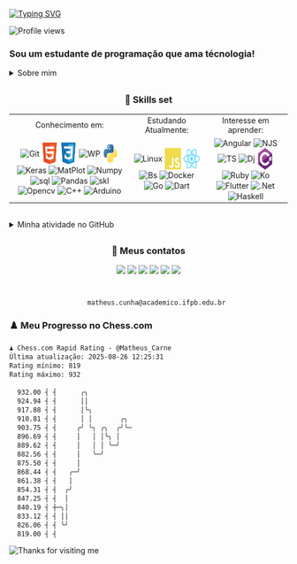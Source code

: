 [![Typing SVG](https://readme-typing-svg.herokuapp.com/?lines=<Matheus+Carneiro/>&size=64&height=100&width=1920&center=true)](https://git.io/typing-svg)

![Profile views](https://komarev.com/ghpvc/?username=MatheusCarne&color=blue)

### Sou um estudante de programação que ama técnologia! 

<details>
<summary>Sobre mim</summary>

- 🎂 23 Anos;
- ❤️ Gosto de Front-end e Back-end;
- 🎓 Cursando Engenharia da Computação IFPB-CG;
- 😎 Desenvolvo pequenos projetos utilizando apenas HTML, CSS e JavaScript;
- 👨‍💻 Programo usando linguagens Python, C e C++;
- � Tambêm já desenvolvi sites completos utilizando Wordpress;
- ✍️ Além disso me mantenho sempre atualizado com cursos intensivos online;
- 🤯 Gosto de resolver problemas complexos;
- 😉 Estou procurando maneiras de me aperfeiçoar e aprender novas habilidades;
- 💼 Sou proativo e gosto de trabalhar em equipe;
</details>

<div>
 
 ##
 <h3 align="center"> 🧠 Skills set </h3>
 
 
 <div style="display: inline_block;" align="center">
   <table>
     <tr>
       <td align="center">Conhecimento em:</td>
       <td align="center">Estudando Atualmente:</td>
       <td align="center">Interesse em aprender:</td>
     </tr>
     <tr>
       <td align="center">
         <img align="center" title="Git" alt="Git" height="40" width="30" src="https://cdn.jsdelivr.net/gh/devicons/devicon/icons/git/git-original.svg">
         <img align="center" title="HTML5" alt="HTML" height="40" width="30" src="https://raw.githubusercontent.com/devicons/devicon/master/icons/html5/html5-original.svg">
         <img align="center"  title="CSS3" alt="CSS" height="40" width="30" src="https://raw.githubusercontent.com/devicons/devicon/master/icons/css3/css3-original.svg">
         <img align="center" title="WordPress" alt="WP" height="40" width="30" src="https://cdn.jsdelivr.net/gh/devicons/devicon/icons/wordpress/wordpress-plain.svg">
         <img align="center"  title="Python" alt="Python" height="40" width="30" src="https://raw.githubusercontent.com/devicons/devicon/master/icons/python/python-original.svg"> 
        <img align="center" title="Keras" alt="Keras" height="40" width="30" src="https://cdn.jsdelivr.net/gh/devicons/devicon@latest/icons/keras/keras-original.svg">
        <img align="center" title="Matplotlib" alt="MatPlot" height="40" width="30" src="https://cdn.jsdelivr.net/gh/devicons/devicon@latest/icons/matplotlib/matplotlib-original.svg">
        <img align="center" title="Numpy" alt="Numpy" height="40" width="30" src="https://cdn.jsdelivr.net/gh/devicons/devicon@latest/icons/numpy/numpy-original.svg">
        <img align="center" title="Mysql" alt="sql" height="40" width="30" src="https://cdn.jsdelivr.net/gh/devicons/devicon@latest/icons/mysql/mysql-original-wordmark.svg">
        <img align="center" title="Pandas" alt="Pandas" height="40" width="30" src="https://cdn.jsdelivr.net/gh/devicons/devicon@latest/icons/pandas/pandas-original-wordmark.svg">
        <img align="center" title="ScikitLearn" alt="skl" height="40" width="30" src="https://cdn.jsdelivr.net/gh/devicons/devicon@latest/icons/scikitlearn/scikitlearn-original.svg">
        <img align="center" title="OpenCV" alt="Opencv" height="40" width="30" src="https://cdn.jsdelivr.net/gh/devicons/devicon@latest/icons/opencv/opencv-original-wordmark.svg">
        <img align="center" title="C++" alt="C++" height="40" width="30" src="https://cdn.jsdelivr.net/gh/devicons/devicon/icons/cplusplus/cplusplus-original.svg">
        <img align="center" title="Arduino" alt="Arduino" height="40" width="30" src="https://cdn.jsdelivr.net/gh/devicons/devicon@latest/icons/arduino/arduino-original-wordmark.svg">
       </td>
       <td align="center">
        <img align="center" title="Linux" alt="Linux" height="40" width="30" src="https://cdn.jsdelivr.net/gh/devicons/devicon/icons/linux/linux-original.svg">
        <img align="center" title="JavaScript" alt="JS" height="40" width="30" src="https://raw.githubusercontent.com/devicons/devicon/master/icons/javascript/javascript-plain.svg">
        <img align="center" title="React" alt="React" height="40" width="30" src="https://raw.githubusercontent.com/devicons/devicon/master/icons/react/react-original.svg">
        <img align="center" title="Bootstrap" alt="Bs" height="40" width="30" src="https://cdn.jsdelivr.net/gh/devicons/devicon/icons/bootstrap/bootstrap-original-wordmark.svg">
        <img align="center" title="Docker" alt="Docker" height="40" width="30" src="https://cdn.jsdelivr.net/gh/devicons/devicon@latest/icons/docker/docker-plain-wordmark.svg">
        <img align="center" title="Golang" alt="Go" height="40" width="30" src="https://cdn.jsdelivr.net/gh/devicons/devicon@latest/icons/go/go-original-wordmark.svg">
        <img align="center" title="Dart" alt="Dart" height="40" width="30" src="https://cdn.jsdelivr.net/gh/devicons/devicon/icons/dart/dart-original.svg">
       </td>
       <td align="center">
        <img align="center" title="Angular" alt="Angular" height="40" width="30" src="https://cdn.jsdelivr.net/gh/devicons/devicon/icons/angularjs/angularjs-original.svg" />
        <img align="center" title="NodeJS" alt="NJS" height="40" width="30" src="https://cdn.jsdelivr.net/gh/devicons/devicon/icons/nodejs/nodejs-original.svg">
        <img align="center" title="TypeScript" alt="TS" height="40" width="30" src="https://cdn.jsdelivr.net/gh/devicons/devicon/icons/typescript/typescript-original.svg" />
        <img align="center" title="Django" alt="Dj" height="40" width="30" src="https://cdn.jsdelivr.net/gh/devicons/devicon/icons/django/django-plain.svg">
         <img align="center" title="C#" alt="C#" height="40" width="30" src="https://raw.githubusercontent.com/devicons/devicon/master/icons/csharp/csharp-original.svg">
        <img align="center" title="Ruby" alt="Ruby" height="40" width="30" src="https://cdn.jsdelivr.net/gh/devicons/devicon/icons/ruby/ruby-original.svg">
        <img align="center" title="Kotlin" alt="Ko" height="40" width="30" src="https://cdn.jsdelivr.net/gh/devicons/devicon/icons/kotlin/kotlin-original.svg" />
        <img align="center" title="Flutter" alt="Flutter" height="40" width="30" src="https://cdn.jsdelivr.net/gh/devicons/devicon/icons/flutter/flutter-original.svg" />
        <img align="center" title="DotNet" alt=".Net" height="40" width="30" src="https://cdn.jsdelivr.net/gh/devicons/devicon/icons/dot-net/dot-net-original-wordmark.svg" />
        <img align="center" title="Haskell" alt="Haskell" height="40" width="30" src="https://cdn.jsdelivr.net/gh/devicons/devicon@latest/icons/haskell/haskell-original.svg" />
       </td>
    </tr>
   </table>
  </div>
 
 ##
<details>
<summary>Minha atividade no GitHub</summary>
<div style="display: inline_block;" align="center">
  <img height="140em" src="https://github-readme-stats.vercel.app/api/?username=matheuscarne&hide_border=true&theme=react" />
  <img height="140em" src="https://github-readme-stats.vercel.app/api/top-langs/?username=matheuscarne&layout=compact&langs_count=7&theme=react&border_radius=4&hide_border=true"/>
</div>
</details>
  
 ##
 <h3 align="center"> 💬 Meus contatos </h3>
  
  
  <div style="display: inline_block;" align="center"> 
  <a href="https://api.whatsapp.com/send?phone=5583999264236&text=Whatsapp%20de%20Matheus%20Carneiro%20da%20Cunha" target="_blank"><img src="https://img.shields.io/badge/WhatsApp-25D366?style=for-the-badge&logo=whatsapp&logoColor=white" target="_blank"></a>
  <a href = "https://t.me/MatheusCarne"><img src="https://img.shields.io/badge/Telegram-2CA5E0?style=for-the-badge&logo=telegram&logoColor=white"></a>
  <a href="https://www.instagram.com/matheus_ccunha/" target="_blank"><img src="https://img.shields.io/badge/-Instagram-%23E4405F?style=for-the-badge&logo=instagram&logoColor=white" target="_blank"></a>
 	<a href="https://www.facebook.com/matheus.carne.cunha" target="_blank"><img src="https://img.shields.io/badge/Facebook-1877F2?style=for-the-badge&logo=facebook&logoColor=white" target="_blank"></a>
 <a href="https://twitter.com/twt_matheus" target="_blank"><img src="https://img.shields.io/badge/Twitter-1DA1F2?style=for-the-badge&logo=twitter&logoColor=white" target="_blank"></a> 
  <a href="https://www.linkedin.com/in/matheuscarne/" target="_blank"><img src="https://img.shields.io/badge/-LinkedIn-%230077B5?style=for-the-badge&logo=linkedin&logoColor=white" target="_blank"></a> 
 

 #
 
        matheus.cunha@academico.ifpb.edu.br
  
</div>

### ♟️ Meu Progresso no Chess.com
<!-- CHESS_CHART_START -->
```
♟ Chess.com Rapid Rating - @Matheus_Carne
Última atualização: 2025-08-26 12:25:31
Rating mínimo: 819
Rating máximo: 932

  932.00 ┤ ┤      ╭╮
  924.94 ┤ ┤      ││
  917.88 ┤ ┤      │╰╮
  910.81 ┤ ┤      │ │       ╭╮
  903.75 ┤ ┤     ╭╯ ╰╮ ╭╮  ╭╯╰─
  896.69 ┤ ┤     │   │ │╰╮ │
  889.62 ┤ ┤     │   │ │ ╰─╯
  882.56 ┤ ┤     │   ╰─╯
  875.50 ┤ ┤     │
  868.44 ┤ ┤   ╭─╯
  861.38 ┤ ┤   │
  854.31 ┤ ┤  ╭╯
  847.25 ┤ ┤  │
  840.19 ┤ ┼─╮│
  833.12 ┤ ┤ ││
  826.06 ┤ ┤ ╰╯
  819.00 ┤ ┤
```
<!-- CHESS_CHART_END -->


<img height="120" alt="Thanks for visiting me" width="100%" src="https://raw.githubusercontent.com/BrunnerLivio/brunnerlivio/master/images/marquee.svg" />
